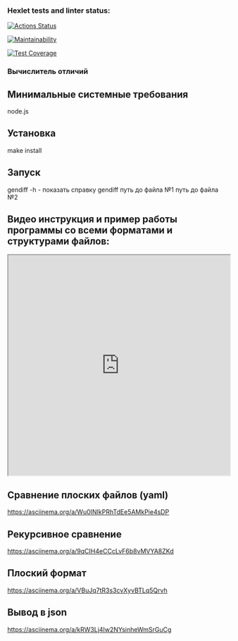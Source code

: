 ### Hexlet tests and linter status:
[![Actions Status](https://github.com/Evgeny111111/frontend-project-46/actions/workflows/hexlet-check.yml/badge.svg)](https://github.com/Evgeny111111/frontend-project-46/actions)

[![Maintainability](https://api.codeclimate.com/v1/badges/3b7b3391f0ccb8882317/maintainability)](https://codeclimate.com/github/Evgeny111111/frontend-project-46/maintainability)

[![Test Coverage](https://api.codeclimate.com/v1/badges/3b7b3391f0ccb8882317/test_coverage)](https://codeclimate.com/github/Evgeny111111/frontend-project-46/test_coverage)
### Вычислитель отличий

## Минимальные системные требования
node.js

## Установка
make install

## Запуск
gendiff -h - показать справку
gendiff путь до файла №1 путь до файла №2

## Видео инструкция и пример работы программы со всеми форматами и структурами файлов:
<iframe width="100%" height="500" src="https://asciinema.org/a/lVbw8fvBXrDuI7wadmC8HQmuY frameborder="0"></iframe>
 

## Сравнение плоских файлов (yaml)
 https://asciinema.org/a/Wu0INIkPRhTdEe5AMkPie4sDP

## Рекурсивное сравнение
 https://asciinema.org/a/9qCIH4eCCcLvF6b8vMVYA8ZKd

 ## Плоский формат
 https://asciinema.org/a/VBuJq7tR3s3cvXyvBTLq5Qrvh

  ## Вывод в json
  https://asciinema.org/a/kRW3Lj4Iw2NYsinheWmSrGuCg